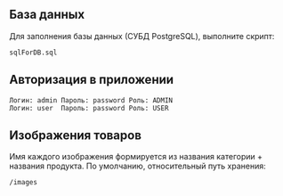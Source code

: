 ## База данных 
Для заполнения базы данных (СУБД PostgreSQL), выполните скрипт:
```
sqlForDB.sql
```
## Авторизация в приложении
```
Логин: admin Пароль: password Роль: ADMIN
Логин: user  Пароль: password Роль: USER
```
 
## Изображения товаров

Имя каждого изображения формируется из названия категории + названия продукта.
По умолчанию, относительный путь хранения:
```
/images
```